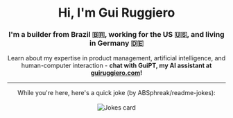 # <center>Hi, I'm Gui Ruggiero</center>

### <center>I'm a builder from Brazil 🇧🇷, working for the US 🇺🇸, and living in Germany 🇩🇪</center>

<center>Learn about my expertise in product management, artificial intelligence, and human-computer interaction - <b>chat with GuiPT, my AI assistant at <a href="https://guiruggiero.com/?utm_source=github&utm_medium=profile" target="_blank">guiruggiero.com</a>!</b></center>

---

<center>While you're here, here's a quick joke (by ABSphreak/readme-jokes):</center>
&nbsp;
<center><img src="https://readme-jokes.vercel.app/api" alt="Jokes card"/></center>